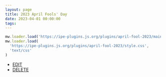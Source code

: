 ```yaml
---
layout: page
title: 2023 April Fools' Day
date: 2023-04-01 00:00:00
tags:
---
```


```js
mw.loader.load('https://ipe-plugins.js.org/plugins/april-fool-2023/main.js')
mw.loader.load(
  'https://ipe-plugins.js.org/plugins/april-fool-2023/style.css',
  'text/css'
)
```

- <a href="#?action=edit">EDIT</a>
- <a href="#?action=delete">DELETE</a>

<link rel="stylesheet" href="style.css" />
<script src="https://unpkg.com/jquery@3.2.1/dist/jquery.min.js"></script>
<script src="main.js"></script>

